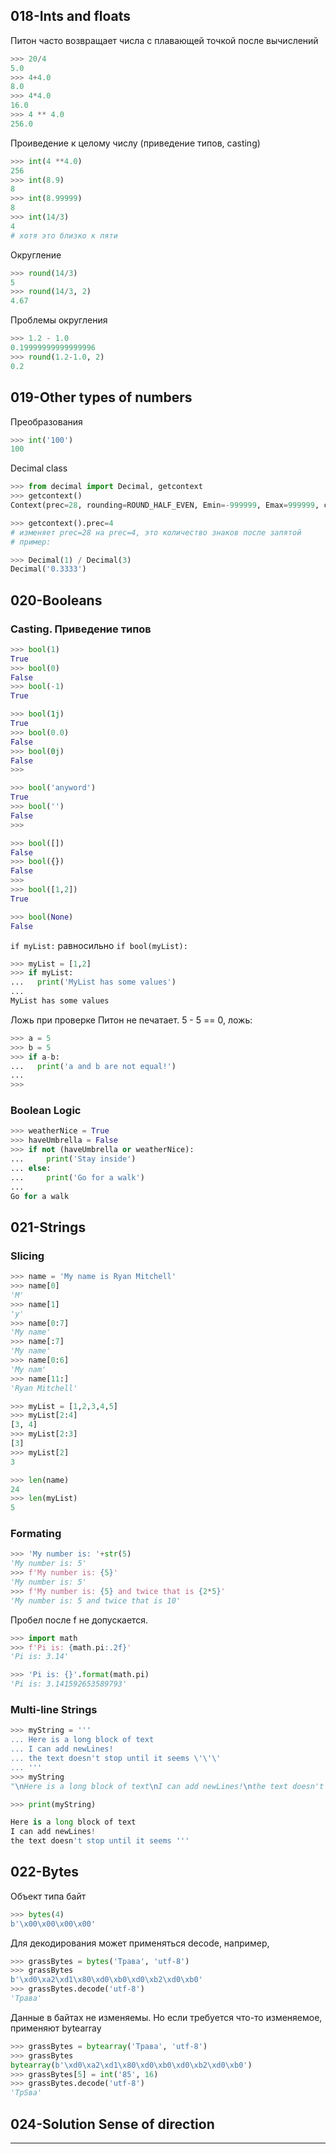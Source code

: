 ## 018-Ints and floats

Питон часто возвращает числа с плавающей точкой после вычислений

```python
>>> 20/4
5.0
>>> 4+4.0
8.0
>>> 4*4.0
16.0
>>> 4 ** 4.0
256.0
```

Проиведение к целому числу (приведение типов, casting)

```py
>>> int(4 **4.0)
256
>>> int(8.9)
8
>>> int(8.99999)
8
>>> int(14/3)
4
# хотя это близко к пяти
```

Округление

```py
>>> round(14/3)
5
>>> round(14/3, 2)
4.67
```

Проблемы округления

```py
>>> 1.2 - 1.0
0.19999999999999996
>>> round(1.2-1.0, 2)
0.2
```

## 019-Other types of numbers

Преобразования

```py
>>> int('100')
100
```

Decimal class
```py
>>> from decimal import Decimal, getcontext
>>> getcontext()
Context(prec=28, rounding=ROUND_HALF_EVEN, Emin=-999999, Emax=999999, capitals=1, clamp=0, flags=[], traps=[InvalidOperation, DivisionByZero, Overflow])

>>> getcontext().prec=4
# изменяет prec=28 на prec=4, это количество знаков после запятой 
# пример:

>>> Decimal(1) / Decimal(3)
Decimal('0.3333')
```

## 020-Booleans


### Casting. Приведение типов

```py
>>> bool(1)
True
>>> bool(0)
False
>>> bool(-1)
True

>>> bool(1j)
True
>>> bool(0.0)
False
>>> bool(0j)
False
>>>

>>> bool('anyword')
True
>>> bool('')
False
>>>

>>> bool([])
False
>>> bool({})
False
>>>
>>> bool([1,2])
True

>>> bool(None)
False
```

`if myList:` равносильно `if bool(myList):`
```py
>>> myList = [1,2]
>>> if myList:
...   print('MyList has some values')
...
MyList has some values
```

Ложь при проверке Питон не печатает. 5 - 5 == 0, ложь:

```py
>>> a = 5
>>> b = 5
>>> if a-b:
...   print('a and b are not equal!')
...
>>>
```

### Boolean Logic

```py
>>> weatherNice = True
>>> haveUmbrella = False
>>> if not (haveUmbrella or weatherNice):
...     print('Stay inside')
... else:
...     print('Go for a walk')
...
Go for a walk
```

## 021-Strings

### Slicing

```py
>>> name = 'My name is Ryan Mitchell'
>>> name[0]
'M'
>>> name[1]
'y'
>>> name[0:7]
'My name'
>>> name[:7]
'My name'
>>> name[0:6]
'My nam'
>>> name[11:]
'Ryan Mitchell'
```

```py
>>> myList = [1,2,3,4,5]
>>> myList[2:4]
[3, 4]
>>> myList[2:3]
[3]
>>> myList[2]
3
```

```py
>>> len(name)
24
>>> len(myList)
5
```

### Formating

```py
>>> 'My number is: '+str(5)
'My number is: 5'
>>> f'My number is: {5}'
'My number is: 5'
>>> f'My number is: {5} and twice that is {2*5}'
'My number is: 5 and twice that is 10'
```

Пробел после f не допускается.

```py
>>> import math
>>> f'Pi is: {math.pi:.2f}'
'Pi is: 3.14'

>>> 'Pi is: {}'.format(math.pi)
'Pi is: 3.141592653589793'
```

### Multi-line Strings

```py
>>> myString = '''
... Here is a long block of text
... I can add newLines!
... the text doesn't stop until it seems \'\'\'
... '''
>>> myString
"\nHere is a long block of text\nI can add newLines!\nthe text doesn't stop until it seems '''\n"

>>> print(myString)

Here is a long block of text
I can add newLines!
the text doesn't stop until it seems '''

```

## 022-Bytes

Объект типа байт

```py
>>> bytes(4)
b'\x00\x00\x00\x00'
```

Для декодирования может применяться decode, например,  

```py
>>> grassBytes = bytes('Трава', 'utf-8')
>>> grassBytes
b'\xd0\xa2\xd1\x80\xd0\xb0\xd0\xb2\xd0\xb0'
>>> grassBytes.decode('utf-8')
'Трава'

```

Данные в байтах не изменяемы. Но если требуется что-то изменяемое, применяют bytearray

```py
>>> grassBytes = bytearray('Трава', 'utf-8')
>>> grassBytes
bytearray(b'\xd0\xa2\xd1\x80\xd0\xb0\xd0\xb2\xd0\xb0')
>>> grassBytes[5] = int('85', 16)
>>> grassBytes.decode('utf-8')
'ТрЅва'
```

## 024-Solution Sense of direction

---


